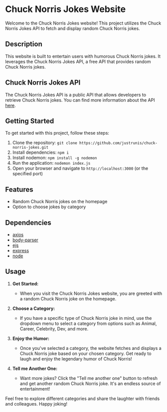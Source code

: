 # Chuck Norris Jokes Website

Welcome to the Chuck Norris Jokes website! This project utilizes the Chuck Norris Jokes API to fetch and display random Chuck Norris jokes.

## Description

This website is built to entertain users with humorous Chuck Norris jokes. It leverages the Chuck Norris Jokes API, a free API that provides random Chuck Norris jokes.

## Chuck Norris Jokes API

The Chuck Norris Jokes API is a public API that allows developers to retrieve Chuck Norris jokes. You can find more information about the API [here](https://api.chucknorris.io/).

## Getting Started

To get started with this project, follow these steps:

1. Clone the repository: `git clone https://github.com/justrunis/chuck-norris-jokes.git`
2. Install dependencies: `npm i`
3. Install nodemon: `npm install -g nodemon`
4. Run the application: `nodemon index.js`
5. Open your browser and navigate to `http://localhost:3000` (or the specified port)

## Features

- Random Chuck Norris jokes on the homepage
- Option to choose jokes by category

## Dependencies

- [axios](https://www.npmjs.com/package/axios)
- [body-parser](https://www.npmjs.com/package/body-parser)
- [ejs](https://www.npmjs.com/package/ejs)
- [express](https://www.npmjs.com/package/express)
- [node](https://nodejs.org/)

## Usage

1. **Get Started:**
   - When you visit the Chuck Norris Jokes website, you are greeted with a random Chuck Norris joke on the homepage.

2. **Choose a Category:**
   - If you have a specific type of Chuck Norris joke in mind, use the dropdown menu to select a category from options such as Animal, Career, Celebrity, Dev, and more.

3. **Enjoy the Humor:**
   - Once you've selected a category, the website fetches and displays a Chuck Norris joke based on your chosen category. Get ready to laugh and enjoy the legendary humor of Chuck Norris!

4. **Tell me Another One:**
   - Want more jokes? Click the "Tell me another one" button to refresh and get another random Chuck Norris joke. It's an endless source of entertainment!

Feel free to explore different categories and share the laughter with friends and colleagues. Happy joking!
